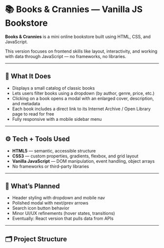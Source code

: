 # 📚 Books & Crannies — Vanilla JS Bookstore

**Books & Crannies** is a mini online bookstore built using HTML, CSS, and JavaScript.

This version focuses on frontend skills like layout, interactivity, and working with data through JavaScript — no frameworks, no libraries.

---

## 🧩 What It Does

- Displays a small catalog of classic books
- Lets users filter books using a dropdown (by author, genre, price, etc.)
- Clicking on a book opens a modal with an enlarged cover, description, and metadata
- Each book includes a direct link to its Internet Archive / Open Library page to read for free
- Fully responsive with a mobile sidebar menu

---

## ⚙️ Tech + Tools Used

- **HTML5** — semantic, accessible structure
- **CSS3** — custom properties, gradients, flexbox, and grid layout
- **Vanilla JavaScript** — DOM manipulation, event handling, object arrays
- No frameworks or third-party libraries

---

## 🔮 What’s Planned

- Header styling with dropdown and mobile nav
- Polished modal with next/prev arrows
- Search icon button behavior
- Minor UI/UX refinements (hover states, transitions)
- Eventually: React version that pulls data from APIs

---

## 🗂 Project Structure

